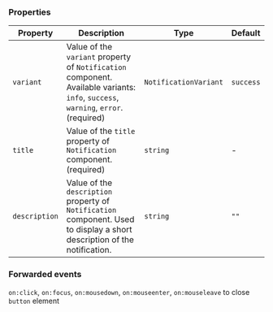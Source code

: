 ### Properties

| Property      | Description                                                                                                                        | Type                  | Default   |
| ------------- | ---------------------------------------------------------------------------------------------------------------------------------- | --------------------- | --------- |
| `variant`     | Value of the `variant` property of `Notification` component. Available variants: `info`, `success`, `warning`, `error`. (required) | `NotificationVariant` | `success` |
| `title`       | Value of the `title` property of `Notification` component. (required)                                                              | `string`              | -         |
| `description` | Value of the `description` property of `Notification` component. Used to display a short description of the notification.          | `string`              | `""`      |

### Forwarded events

`on:click`, `on:focus`, `on:mousedown`, `on:mouseenter`, `on:mouseleave` to close `button`
element

